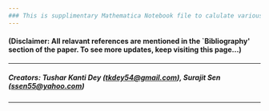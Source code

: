 ```yaml
---
### This is supplimentary Mathematica Notebook file to calulate various tensorial objects appeared in the paper: "A Compendium on General Relativity for Undergraduate Students" by Tushar Kanti Dey & Surajit Sen, published in [Physics Education,  No.?, Vol.? (2020) 1-15](http://www.physedu.in/current-issue) (Exact link to be given). The programs in Section 3.1 of the paper are given as Code: I-IX. You need to download the non-viewable notebook file to run on your pc.
---
```

#### (Disclaimer: All relavant references are mentioned in the `Bibliography' section of the paper. To see more updates, keep visiting this page...)
---
##### Creators: Tushar Kanti Dey (tkdey54@gmail.com), Surajit Sen (ssen55@yahoo.com)
---
